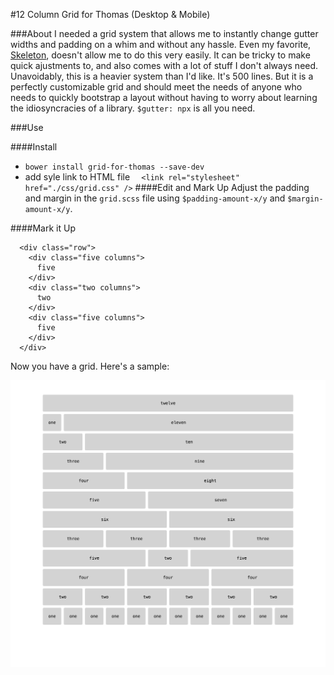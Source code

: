 #12 Column Grid for Thomas (Desktop & Mobile)

###About
I needed a grid system that allows me to instantly change gutter widths and padding on a whim and without any hassle. Even my favorite, [Skeleton](http://getskeleton.com/), doesn't allow me to do this very easily. It can be tricky to make quick ajustments to, and also comes with a lot of stuff I don't always need. Unavoidably, this is a heavier system than I'd like. It's 500 lines. But it is a perfectly customizable grid and should meet the needs of anyone who needs to quickly bootstrap a layout without having to worry about learning the idiosyncracies of a library. `$gutter: npx` is all you need.

###Use

####Install
 - `bower install grid-for-thomas --save-dev`
 - add syle link to HTML file `  <link rel="stylesheet" href="./css/grid.css" />`
####Edit and Mark Up
Adjust the padding and margin in the `grid.scss` file using `$padding-amount-x/y` and `$margin-amount-x/y`. 

####Mark it Up

```
  <div class="row">
    <div class="five columns">
      five
    </div>
    <div class="two columns">
      two
    </div>     
    <div class="five columns">
      five
    </div>
  </div>
```

Now you have a grid. Here's a sample:

![Sample grid image](./sample.png)